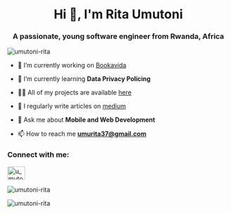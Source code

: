 <h1 align="center">Hi 👋, I'm Rita Umutoni</h1>
<h3 align="center">A passionate, young software engineer from Rwanda, Africa</h3>

<p align="left"> <img src="https://komarev.com/ghpvc/?username=umutoni-rita&label=Profile%20views&color=0e75b6&style=flat" alt="umutoni-rita" /> </p>

- 🔭 I’m currently working on [Bookavida](https://bookavida.vercel.app/)

- 🌱 I’m currently learning **Data Privacy Policing**

- 👨‍💻 All of my projects are available [here](https://github.com/Umutoni-Rita)

- 📝 I regularly write articles on [medium](https://medium.com/@umurita37)

- 💬 Ask me about **Mobile and Web Development**

- 📫 How to reach me **umurita37@gmail.com**

<h3 align="left">Connect with me:</h3>
<p align="left">
<a href="https://twitter.com/u_muton_i" target="blank"><img align="center" src="https://raw.githubusercontent.com/rahuldkjain/github-profile-readme-generator/master/src/images/icons/Social/twitter.svg" alt="u_muton_i" height="30" width="40" /></a>
</p>

<p><img align="center" src="https://github-readme-stats.vercel.app/api/top-langs?username=umutoni-rita&show_icons=true&locale=en&layout=compact" alt="umutoni-rita" /></p>

<p><img align="center" src="https://github-readme-streak-stats.herokuapp.com/?user=umutoni-rita&" alt="umutoni-rita" /></p>
